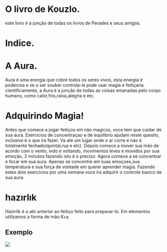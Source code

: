 <body background="https://edrodrigues.com.br/wp-content/uploads/2019/02/18-texturas-de-papel-gratis-papel-de-alta-qualidade-e-sem-custo-13.jpg"> 
<h1>O livro de Kouzlo.</h1>
 <p>este livro é a junção de todas os livros de Perades e seus amigos.</p>
<h1>Indice.</h1>

<h1>A Aura.</h1>
 <p>Aura é uma energia que cobre todos os seres vivos, esta energia é poderosa e se o ser souber controla-la pode usar magia e feitiçaria. cientificamente, a Aura é a junção de todas as coisas emanadas pelo corpo humano, como calor,frio,raiva,alegria e etc. </p>
 <h1>Adquirindo Magia!</h1>
 <p>Antes que comece a jogar feitiços em não magicos, voce tem que cuidar de sua aura. Exercicios de concentraçao e de equilibrio ajudam neste quesito, inclusive é o que ira fazer. Va ate um lugar onde o ar corre e nao é totalmente fechado(quintal,rua e etc). Depois comece a mover sua mão de acordo com o vento, indo e voltando, movimentos leves e movidos por sua emoção, 2 minutos fazendo isto é o preciso. Agora comece a se concentrar e focar em sua aura. Apenas se concentre em suas emoçoes,sua temperatura e sua força de vontade em querer aprender magia. Fazendo estes dois exercicios por uma semana voce ira adquirir o controle basico de sua aura.</p>
<h1>hazırlık</h1>
<p>Hazirlik é o ato anterior ao feitiço feito para preparar-lo. Em elementos utilizamos a forma de mão K+ʞ</p>
<H2>Exemplo</h2>
<img src="blob:https://web.whatsapp.com/18930805-c38c-4420-9de4-404397cb79f2">
